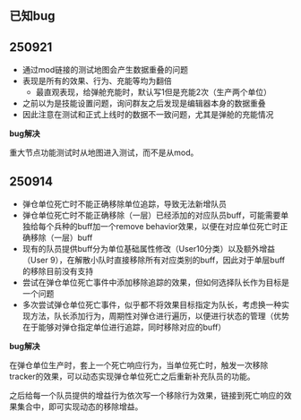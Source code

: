 ## 已知bug

## 250921

* 通过mod链接的测试地图会产生数据重叠的问题
* 表现是所有的效果、行为、充能等均为翻倍
  * 最直观表现，给弹舱充能时，默认写1但是充能2次（生产两个单位）
* 之前以为是技能设置问题，询问群友之后发现是编辑器本身的数据重叠
* 因此注意在测试和正式上线时的数据不一致问题，尤其是弹舱的充能情况

**bug解决**

重大节点功能测试时从地图进入测试，而不是从mod。

## 250914

* 弹仓单位死亡时不能正确移除单位追踪，导致无法新增队员
* 弹仓单位死亡时不能正确移除（一层）已经添加的对应队员buff，可能需要单独给每个兵种的buff加一个remove behavior效果，以便在对应单位死亡时正确移除（一层）buff
* 现有的队员提供buff分为单位基础属性修改（User10分类）以及额外增益（User 9），在解散小队时直接移除所有对应类别的buff，因此对于单层buff的移除目前没有支持
* 尝试在弹仓单位死亡事件中添加移除追踪的效果，但如何选择队长作为目标是一个问题
* 多次尝试弹仓单位死亡事件，似乎都不将效果目标指定为队长，考虑换一种实现方法，队长添加行为，周期性对弹仓进行遍历，以便进行状态的管理（优势在于能够对弹仓指定单位进行追踪，同时移除对应的buff）

**bug解决**

在弹仓单位生产时，套上一个死亡响应行为，当单位死亡时，触发一次移除tracker的效果，可以动态实现弹仓单位死亡之后重新补充队员的功能。

之后给每一个队员提供的增益行为依次写一个移除行为效果，链接到死亡响应的效果集合中，即可实现动态的移除增益。